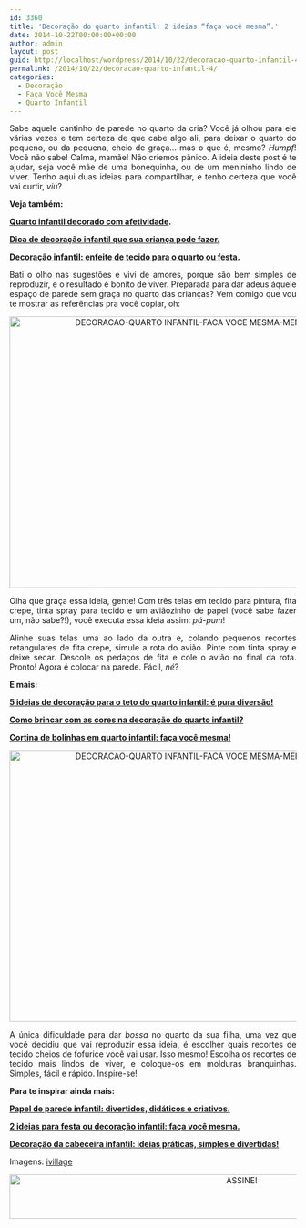 ```yaml
---
id: 3360
title: 'Decoração do quarto infantil: 2 ideias “faça você mesma”.'
date: 2014-10-22T00:00:00+00:00
author: admin
layout: post
guid: http://localhost/wordpress/2014/10/22/decoracao-quarto-infantil-4/
permalink: /2014/10/22/decoracao-quarto-infantil-4/
categories:
  - Decoração
  - Faça Você Mesma
  - Quarto Infantil
---
```

<p align="justify">
  Sabe aquele cantinho de parede no quarto da cria? Você já olhou para ele várias vezes e tem certeza de que cabe algo ali, para deixar o quarto do pequeno, ou da pequena, cheio de graça… mas o que é, mesmo? <em>Humpf</em>! Você não sabe! Calma, mamãe! Não criemos pânico. A ideia deste post é te ajudar, seja você mãe de uma bonequinha, ou de um menininho lindo de viver. Tenho aqui duas ideias para compartilhar, e tenho certeza que você vai curtir,<em> viu</em>?
</p>

<p align="justify">
  <strong>Veja também:</strong>
</p>

<p align="justify">
  <a href="http://www.trololodemulher.com.br/2014/09/19/quarto-infantil-decorado/" target="_blank"><strong>Quarto infantil decorado com afetividade</strong></a><strong>.</strong>
</p>

<p align="justify">
  <a href="http://www.trololodemulher.com.br/2013/05/29/decoracao-quarto-infantil-2/" target="_blank"><strong>Dica de decoração infantil que sua criança pode fazer.</strong></a>
</p>

<p align="justify">
  <a href="http://www.decoracaodacasa.com/decoracao-infantil/" target="_blank"><strong>Decoração infantil: enfeite de tecido para o quarto ou festa.</strong></a>
</p>

<p align="justify">
  Bati o olho nas sugestões e vivi de amores, porque são bem simples de reproduzir, e o resultado é bonito de viver. Preparada para dar adeus áquele espaço de parede sem graça no quarto das crianças? Vem comigo que vou te mostrar as referências pra você copiar, oh:
</p>

<p align="center">
  <a href="http://www.trololodemulher.com.br/blog/wp-content/uploads/2014/10/DECORACAO-QUARTO-INFANTIL-FACA-VOCE-MESMA-MENINO.jpg"><img class="alignnone size-full wp-image-10512" src="http://www.trololodemulher.com.br/blog/wp-content/uploads/2014/10/DECORACAO-QUARTO-INFANTIL-FACA-VOCE-MESMA-MENINO.jpg" alt="DECORACAO-QUARTO INFANTIL-FACA VOCE MESMA-MENINO" width="636" height="477" /></a>
</p>

<p align="justify">
  Olha que graça essa ideia, gente! Com três telas em tecido para pintura, fita crepe, tinta spray para tecido e um aviãozinho de papel (você sabe fazer um, não sabe?!), você executa essa ideia assim: <em>pá-pum</em>!
</p>

<p align="justify">
  Alinhe suas telas uma ao lado da outra e, colando pequenos recortes retangulares de fita crepe, simule a rota do avião. Pinte com tinta spray e deixe secar. Descole os pedaços de fita e cole o avião no final da rota. Pronto! Agora é colocar na parede. Fácil, <em>né</em>?
</p>

<p align="justify">
  <strong>E mais:</strong>
</p>

<p align="justify">
  <a href="http://www.decoracaodacasa.com/decoracao-teto-quarto-infantil/" target="_blank"><strong>5 ideias de decoração para o teto do quarto infantil: é pura diversão!</strong></a>
</p>

<p align="justify">
  <a href="http://www.decoracaodacasa.com/decoracao-quarto-infantil-3/" target="_blank"><strong>Como brincar com as cores na decoração do quarto infantil?</strong></a>
</p>

<p align="justify">
  <a href="http://www.decoracaodacasa.com/cortina-quarto-infantil/" target="_blank"><strong>Cortina de bolinhas em quarto infantil: faça você mesma!</strong></a>
</p>

<p align="center">
  <a href="http://www.trololodemulher.com.br/blog/wp-content/uploads/2014/10/DECORACAO-QUARTO-INFANTIL-FACA-VOCE-MESMA-MENINA.jpg"><img class="alignnone size-full wp-image-10511" src="http://www.trololodemulher.com.br/blog/wp-content/uploads/2014/10/DECORACAO-QUARTO-INFANTIL-FACA-VOCE-MESMA-MENINA.jpg" alt="DECORACAO-QUARTO INFANTIL-FACA VOCE MESMA-MENINA" width="636" height="477" /></a>
</p>

<p align="justify">
  A única dificuldade para dar <em>bossa</em> no quarto da sua filha, uma vez que você decidiu que vai reproduzir essa ideia, é escolher quais recortes de tecido cheios de fofurice você vai usar. Isso mesmo! Escolha os recortes de tecido mais lindos de viver, e coloque-os em molduras branquinhas. Simples, fácil e rápido. Inspire-se!
</p>

<p align="justify">
  <strong>Para te inspirar ainda mais:</strong>
</p>

<p align="justify">
  <a href="http://www.decoracaodacasa.com/papel-parede-infantil/" target="_blank"><strong>Papel de parede infantil: divertidos, didáticos e criativos.</strong></a>
</p>

<p align="justify">
  <a href="http://www.decoracaodacasa.com/festa-decoracao-infantil/" target="_blank"><strong>2 ideias para festa ou decoração infantil: faça você mesma.</strong></a>
</p>

<p align="justify">
  <a href="http://www.decoracaodacasa.com/decoracao-quarto-infantil-2/" target="_blank"><strong>Decoração da cabeceira infantil: ideias práticas, simples e divertidas!</strong></a>
</p>

<p align="justify">
  Imagens: <a href="http://www.ivillage.com/" target="_blank">ivillage</a>
</p>

<p align="center">
  <a href="http://feedburner.google.com/fb/a/mailverify?uri=blogbichafemea&loc=pt_BR" target="_blank"><img class="alignnone size-full wp-image-10439" src="http://www.trololodemulher.com.br/blog/wp-content/uploads/2014/09/ASSINE.png" alt="ASSINE!" width="800" height="78" /></a>
</p>

<p align="center">
  <p align="justify">